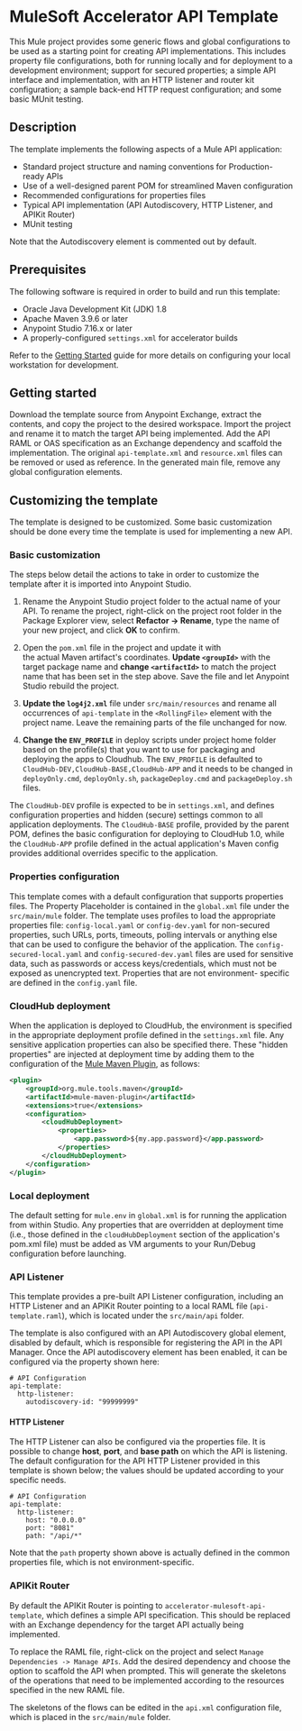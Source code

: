 # MuleSoft Accelerator API Template

This Mule project provides some generic flows and global configurations to be
used as a starting point for creating API implementations. This includes 
property file configurations, both for running locally and for deployment to 
a development environment; support for secured properties; a simple API
interface and implementation, with an HTTP listener and router kit 
configuration; a sample back-end HTTP request configuration; and some basic 
MUnit testing.

## Description

The template implements the following aspects of a Mule API application:

* Standard project structure and naming conventions for Production-ready APIs
* Use of a well-designed parent POM for streamlined Maven configuration
* Recommended configurations for properties files
* Typical API implementation (API Autodiscovery, HTTP Listener, and APIKit Router)
* MUnit testing

Note that the Autodiscovery element is commented out by default.

## Prerequisites

The following software is required in order to build and run this template:

* Oracle Java Development Kit (JDK) 1.8
* Apache Maven 3.9.6 or later
* Anypoint Studio 7.16.x or later
* A properly-configured `settings.xml` for accelerator builds 

Refer to the [Getting Started](https://docs.mulesoft.com/accelerators-home/getting-started) guide
for more details on configuring your local workstation for development.

## Getting started

Download the template source from Anypoint Exchange, extract the contents,
and copy the project to the desired workspace. Import the project and 
rename it to match the target API being implemented. Add the API RAML or OAS
specification as an Exchange dependency and scaffold the implementation. The 
original `api-template.xml` and `resource.xml` files can be removed or used as
reference. In the generated main file, remove any global configuration
elements.

## Customizing the template

The template is designed to be customized. Some basic customization should be 
done every time the template is used for implementing a new API. 

### Basic customization

The steps below detail the actions to take in order to customize the template 
after it is imported into Anypoint Studio.

1. Rename the Anypoint Studio project folder to the actual name of your API. 
To rename the project, right-click on the project root folder in the 
Package Explorer view, select **Refactor -> Rename**, type the name of 
your new project, and click **OK** to confirm.

1. Open the `pom.xml` file in the project and update it with  
the actual Maven artifact's coordinates. **Update `<groupId>`** with the 
target package name and **change `<artifactId>`** to match the 
project name that has been set in the step above. Save the file and let 
Anypoint Studio rebuild the project.

1. **Update the `log4j2.xml`** file under `src/main/resources` and rename
all occurrences of `api-template` in the `<RollingFile>` element with the 
project name. Leave the remaining parts of the file unchanged for now.

1. **Change the `ENV_PROFILE`** in deploy scripts under project home folder
based on the profile(s) that you want to use for packaging and deploying the 
apps to Cloudhub. The `ENV_PROFILE` is defaulted to `CloudHub-DEV,CloudHub-BASE,CloudHub-APP` 
and it needs to be changed in `deployOnly.cmd`, `deployOnly.sh`, `packageDeploy.cmd`
and `packageDeploy.sh` files. 

The `CloudHub-DEV` profile is expected to be in `settings.xml`, and defines
configuration properties and hidden (secure) settings common to all application 
deployments. The `CloudHub-BASE` profile, provided by the parent POM, defines 
the basic configuration for deploying to CloudHub 1.0, while the `CloudHub-APP`
profile defined in the actual application's Maven config provides additional
overrides specific to the application. 

### Properties configuration

This template comes with a default configuration that supports properties 
files. The Property Placeholder is contained in the `global.xml` file under
the `src/main/mule` folder. The template uses profiles to load the appropriate 
properties file: `config-local.yaml` or `config-dev.yaml` for non-secured 
properties, such URLs, ports, timeouts, polling intervals or anything else 
that can be used to configure the behavior of the application. The
`config-secured-local.yaml` and `config-secured-dev.yaml` files are used for
sensitive data, such as passwords or access keys/credentials, which must
not be exposed as unencrypted text. Properties that are not environment-
specific are defined in the `config.yaml` file.

### CloudHub deployment

When the application is deployed to CloudHub, the environment is specified in
the appropriate deployment profile defined in the `settings.xml` file. Any 
sensitive application properties can also be specified there. These "hidden
properties" are injected at deployment time by adding them to the configuration 
of the [Mule Maven Plugin](https://docs.mulesoft.com/mule-runtime/4.4/mmp-concept),
as follows:

```xml
<plugin>
    <groupId>org.mule.tools.maven</groupId>
    <artifactId>mule-maven-plugin</artifactId>
    <extensions>true</extensions>
    <configuration>
        <cloudHubDeployment>
            <properties>
                <app.password>${my.app.password}</app.password>
            </properties>
        </cloudHubDeployment>
    </configuration>
</plugin>
```

### Local deployment

The default setting for `mule.env` in `global.xml` is for running the
application from within Studio. Any properties that are overridden at
deployment time (i.e., those defined in the `cloudHubDeployment` section of
the application's pom.xml file) must be added as VM arguments to your 
Run/Debug configuration before launching.

### API Listener

This template provides a pre-built API Listener configuration, including an 
HTTP Listener and an APIKit Router pointing to a local RAML file 
(`api-template.raml`), which is located under the `src/main/api` folder. 

The template is also configured with an API Autodiscovery global element, 
disabled by default, which is responsible for registering the API in the 
API Manager. Once the API autodiscovery element has been enabled, it can
be configured via the property shown here:
 
```
# API Configuration
api-template:
  http-listener:
    autodiscovery-id: "99999999"
```

#### HTTP Listener

The HTTP Listener can also be configured via the properties file. It is 
possible to change **host**, **port**, and **base path** on which the API is 
listening. The default configuration for the API HTTP Listener provided in this 
template is shown below; the values should be updated according to your specific 
needs.

```
# API Configuration
api-template:
  http-listener:
    host: "0.0.0.0"
    port: "8081"
    path: "/api/*"
```

Note that the `path` property shown above is actually defined in the common 
properties file, which is not environment-specific.

### APIKit Router

By default the APIKit Router is pointing to  `accelerator-mulesoft-api-template`,
which defines a simple API specification. This should be replaced with an 
Exchange dependency for the target API actually being implemented. 

To replace the RAML file, right-click on the project and select 
`Manage Dependencies -> Manage APIs`. Add the desired dependency and choose 
the option to scaffold the API when prompted. This will generate the skeletons 
of the operations that need to be implemented according to the resources 
specified in the new RAML file.

The skeletons of the flows can be edited in the `api.xml` configuration file, 
which is placed in the `src/main/mule` folder.
